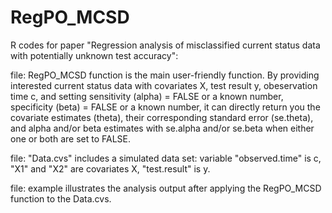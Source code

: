 # RegPO_MCSD
R codes for paper "Regression analysis of  misclassified current status data with potentially unknown test accuracy":

file: RegPO_MCSD function is the main user-friendly function. By providing interested current status data with covariates X, test result y, obeservation time c, and setting sensitivity (alpha) = FALSE or a known number, specificity (beta) = FALSE or a known number, it can directly return you the covariate estimates (theta), their corresponding standard error (se.theta), and alpha and/or beta estimates with se.alpha and/or se.beta when either one or both are set to FALSE.  

file: "Data.cvs" includes a simulated data set:
variable "observed.time" is c, "X1" and "X2" are covariates X, "test.result" is y.

file: example illustrates the analysis output after applying the RegPO_MCSD function to the Data.cvs.
